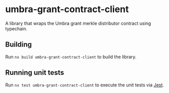 # umbra-grant-contract-client

A library that wraps the Umbra grant merkle distributor contract using typechain.

## Building

Run `nx build umbra-grant-contract-client` to build the library.

## Running unit tests

Run `nx test umbra-grant-contract-client` to execute the unit tests via [Jest](https://jestjs.io).
